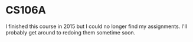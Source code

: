 # CS106A

I finished this course in 2015 but I could no longer find my assignments. I'll probably get around to redoing them sometime soon.